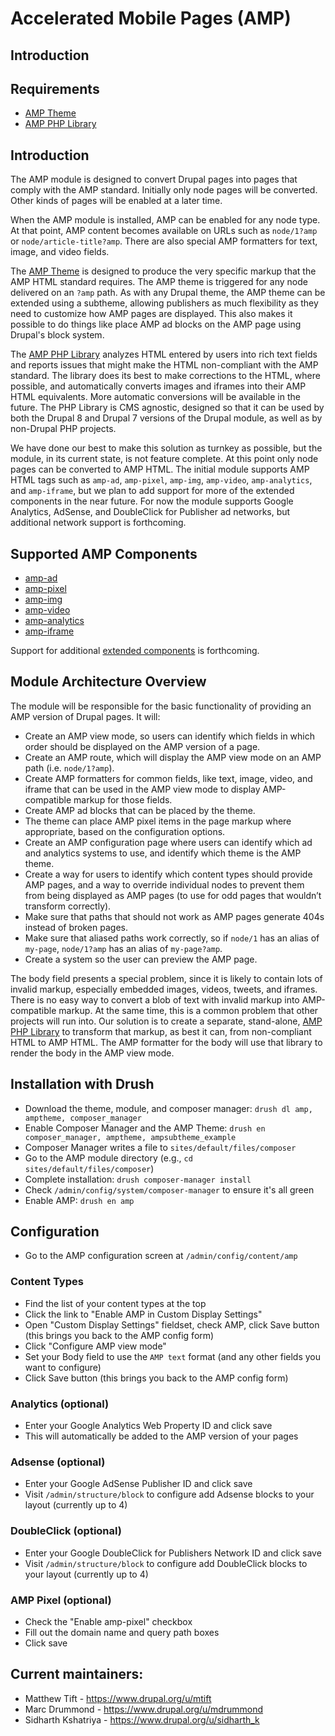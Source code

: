 # Accelerated Mobile Pages (AMP)

## Introduction

## Requirements

* [AMP Theme](https://www.drupal.org/project/amptheme)
* [AMP PHP Library](https://github.com/Lullabot/amp-library)


## Introduction

The AMP module is designed to convert Drupal pages into pages that comply with the AMP standard. Initially only node pages will be converted. Other kinds of pages will be enabled at a later time.

When the AMP module is installed, AMP can be enabled for any node type. At that point, AMP content becomes available on URLs such as `node/1?amp` or `node/article-title?amp`. There are also special AMP formatters for text, image, and video fields.

The [AMP Theme](https://www.drupal.org/project/amptheme) is designed to produce the very specific markup that the AMP HTML standard requires. The AMP theme is triggered for any node delivered on an `?amp` path. As with any Drupal theme, the AMP theme can be extended using a subtheme, allowing publishers as much flexibility as they need to customize how AMP pages are displayed. This also makes it possible to do things like place AMP ad blocks on the AMP page using Drupal's block system.

The [AMP PHP Library](https://github.com/Lullabot/amp-library) analyzes HTML entered by users into rich text fields and reports issues that might make the HTML non-compliant with the AMP standard.  The library does its best to make corrections to the HTML, where possible, and automatically converts images and iframes into their AMP HTML equivalents. More automatic conversions will be available in the future. The PHP Library is CMS agnostic, designed so that it can be used by both the Drupal 8 and Drupal 7 versions of the Drupal module, as well as by non-Drupal PHP projects.

We have done our best to make this solution as turnkey as possible, but the module, in its current state, is not feature complete. At this point only node pages can be converted to AMP HTML. The initial module supports AMP HTML tags such as `amp-ad`, `amp-pixel`, `amp-img`, `amp-video`, `amp-analytics`, and `amp-iframe`, but we plan to add support for more of the extended components in the near future. For now the module supports Google Analytics, AdSense, and DoubleClick
for Publisher ad networks, but additional network support is forthcoming.


## Supported AMP Components

- [amp-ad](https://www.ampproject.org/docs/reference/amp-ad.html)
- [amp-pixel](https://www.ampproject.org/docs/reference/amp-pixel.html)
- [amp-img](https://www.ampproject.org/docs/reference/amp-img.html)
- [amp-video](https://www.ampproject.org/docs/reference/amp-video.html)
- [amp-analytics](https://www.ampproject.org/docs/reference/extended/amp-analytics.html)
- [amp-iframe](https://www.ampproject.org/docs/reference/extended/amp-iframe.html)

Support for additional [extended components](https://www.ampproject.org/docs/reference/extended.html) is forthcoming.


## Module Architecture Overview

The module will be responsible for the basic functionality of providing an AMP version of Drupal pages. It will:

- Create an AMP view mode, so users can identify which fields in which order should be displayed on the AMP version of a page.
- Create an AMP route, which will display the AMP view mode on an AMP path (i.e. `node/1?amp`).
- Create AMP formatters for common fields, like text, image, video, and iframe that can be used in the AMP view mode to display AMP-compatible markup for those fields.
- Create AMP ad blocks that can be placed by the theme.
- The theme can place AMP pixel items in the page markup where appropriate, based on the configuration options.
- Create an AMP configuration page where users can identify which ad and analytics systems to use, and identify which theme is the AMP theme.
- Create a way for users to identify which content types should provide AMP pages, and a way to override individual nodes to prevent them from being displayed as AMP pages (to use for odd pages that wouldn’t transform correctly).
- Make sure that paths that should not work as AMP pages generate 404s instead of broken pages.
- Make sure that aliased paths work correctly, so if `node/1` has an alias of `my-page`, `node/1?amp` has an alias of `my-page?amp`.
- Create a system so the user can preview the AMP page.

The body field presents a special problem, since it is likely to contain lots of invalid markup, especially embedded images, videos, tweets, and iframes. There is no easy way to convert a blob of text with invalid markup into AMP-compatible markup. At the same time, this is a common problem that other projects will run into. Our solution is to create a separate, stand-alone, [AMP PHP Library](https://github.com/Lullabot/amp-library) to transform that markup, as best it can, from non-compliant HTML to AMP HTML. The AMP formatter for the body will use that library to render the body in the AMP view mode.


## Installation with Drush
* Download the theme, module, and composer manager: `drush dl amp, amptheme, composer_manager`
* Enable Composer Manager and the AMP Theme: `drush en composer_manager, amptheme, ampsubtheme_example`
* Composer Manager writes a file to `sites/default/files/composer`
* Go to the AMP module directory (e.g., `cd sites/default/files/composer`)
* Complete installation: `drush composer-manager install`
* Check `/admin/config/system/composer-manager` to ensure it's all green
* Enable AMP: `drush en amp`

## Configuration
* Go to the AMP configuration screen at `/admin/config/content/amp`

### Content Types
* Find the list of your content types at the top
* Click the link to "Enable AMP in Custom Display Settings"
* Open "Custom Display Settings" fieldset, check AMP, click Save button (this brings you back to the AMP config form)
* Click "Configure AMP view mode"
* Set your Body field to use the `AMP text` format (and any other fields you want to configure)
* Click Save button (this brings you back to the AMP config form)

### Analytics (optional)
* Enter your Google Analytics Web Property ID and click save
* This will automatically be added to the AMP version of your pages

### Adsense (optional)
* Enter your Google AdSense Publisher ID and click save
* Visit `/admin/structure/block` to configure add Adsense blocks to your layout (currently up to 4)

### DoubleClick (optional)
* Enter your Google DoubleClick for Publishers Network ID and click save
* Visit `/admin/structure/block` to configure add DoubleClick blocks to your layout (currently up to 4)

### AMP Pixel (optional)
* Check the "Enable amp-pixel" checkbox
* Fill out the domain name and query path boxes
* Click save


## Current maintainers:

- Matthew Tift - https://www.drupal.org/u/mtift
- Marc Drummond - https://www.drupal.org/u/mdrummond
- Sidharth Kshatriya - https://www.drupal.org/u/sidharth_k
